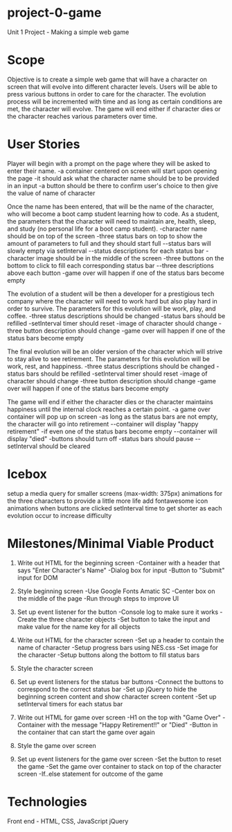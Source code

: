 # project-0-game
Unit 1 Project - Making a simple web game

# Scope

Objective is to create a simple web game that will have a character on screen that will evolve into different character levels. Users will be able to press various buttons in order to care for the character. The evolution process will be incremented with time and as long as certain conditions are met, the character will evolve. The game will end either if character dies or the character reaches various parameters over time.

# User Stories

Player will begin with a prompt on the page where they will be asked to enter their name.
    -a container centered on screen will start upon opening the page
    -it should ask what the character name should be to be provided in an input
    -a button should be there to confirm user's choice to then give the value of name of character

Once the name has been entered, that will be the name of the character, who will become a boot camp student learning how to code. As a student, the parameters that the character will need to maintain are, health, sleep, and study (no personal life for a boot camp student).
    -character name should be on top of the screen
    -three status bars on top to show the amount of parameters to full and they should start full
        --status bars will slowly empty via setInterval
        --status descriptions for each status bar
    -character image should be in the middle of the screen
    -three buttons on the bottom to click to fill each corresponding status bar
        --three descriptions above each button
    -game over will happen if one of the status bars become empty

The evolution of a student will be then a developer for a prestigious tech company where the character will need to work hard but also play hard in order to survive. The parameters for this evolution will be work, play, and coffee.
    -three status descriptions should be changed
    -status bars should be refilled
    -setInterval timer should reset
    -image of character should change
    -three button description should change
    -game over will happen if one of the status bars become empty

The final evolution will be an older version of the character which will strive to stay alive to see retirement. The parameters for this evolution will be work, rest, and happiness.
    -three status descriptions should be changed
    -status bars should be refilled
    -setInterval timer should reset
    -image of character should change
    -three button description should change
    -game over will happen if one of the status bars become empty

The game will end if either the character dies or the character maintains happiness until the internal clock reaches a certain point.
    -a game over container will pop up on screen
    -as long as the status bars are not empty, the character will go into retirement
        --container will display "happy retirement"
    -if even one of the status bars become empty
        --container will display "died"
    -buttons should turn off
    -status bars should pause
        --setInterval should be cleared

# Icebox
setup a media query for smaller screens (max-width: 375px)
animations for the three characters to provide a little more life
add fontawesome icon animations when buttons are clicked
setInterval time to get shorter as each evolution occur to increase difficulty

# Milestones/Minimal Viable Product
1. Write out HTML for the beginning screen
    -Container with a header that says "Enter Character's Name"
    -Dialog box for input
    -Button to "Submit" input for DOM

2. Style beginning screen
    -Use Google Fonts Amatic SC
    -Center box on the middle of the page
    -Run through steps to improve UI

3. Set up event listener for the button
    -Console log to make sure it works
    -Create the three character objects
    -Set button to take the input and make value for the name key for all objects

4. Write out HTML for the character screen
    -Set up a header to contain the name of character
    -Setup progress bars using NES.css
    -Set image for the character
    -Setup buttons along the bottom to fill status bars

5. Style the character screen

6. Set up event listeners for the status bar buttons
    -Connect the buttons to correspond to the correct status bar
    -Set up jQuery to hide the beginning screen content and show character screen content
    -Set up setInterval timers for each status bar

7. Write out HTML for game over screen
    -H1 on the top with "Game Over"
    -Container with the message "Happy Retirement!!" or "Died"
    -Button in the container that can start the game over again

8. Style the game over screen

9. Set up event listeners for the game over screen
    -Set the button to reset the game
    -Set the game over container to stack on top of the character screen
    -If..else statement for outcome of the game

# Technologies
Front end - HTML, CSS, JavaScript
jQuery
